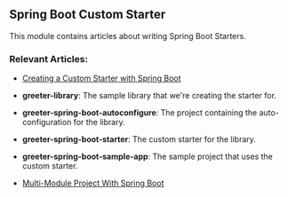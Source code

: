 ## Spring Boot Custom Starter

This module contains articles about writing Spring Boot Starters.

### Relevant Articles: 
- [Creating a Custom Starter with Spring Boot](https://www.surya.com/spring-boot-custom-starter)

- **greeter-library**: The sample library that we're creating the starter for.

- **greeter-spring-boot-autoconfigure**: The project containing the auto-configuration for the library.

- **greeter-spring-boot-starter**: The custom starter for the library.

- **greeter-spring-boot-sample-app**: The sample project that uses the custom starter.

- [Multi-Module Project With Spring Boot](https://www.surya.com/spring-boot-multiple-modules)
